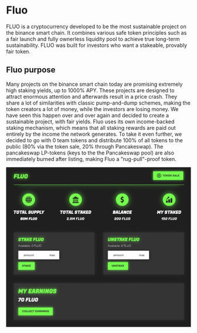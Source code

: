 # Fluo

FLUO is a cryptocurrency developed to be the most sustainable project on the binance smart chain. It combines various safe token principles such as a fair launch and fully ownerless liquidity pool to achieve true long-term sustainability. FLUO was built for investors who want a stakeable, provably fair token.

## Fluo purpose

Many projects on the binance smart chain today are promising extremely high staking yields, up to 1000% APY. These projects are designed to attract enormous attention and afterwards result in a price crash. They share a lot of similarities with classic pump-and-dump schemes, making the token creators a lot of money, while the investors are losing money. We have seen this happen over and over again and decided to create a sustainable project, with fair yields. Fluo uses its own income-backed staking mechanism, which means that all staking rewards are paid out entirely by the income the network generates. To take it even further, we decided to go with 0 team tokens and distribute 100% of all tokens to the public (80% via the token sale, 20% through Pancakeswap). The pancakeswap LP-tokens (keys to the the Pancakeswap pool) are also immediately burned after listing, making Fluo a "rug-pull"-proof token.

![](./assets/images/wallet-preview.png)